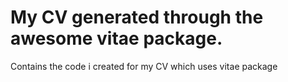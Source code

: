 # My CV generated through the awesome vitae package.
 Contains the code i created for my CV which uses vitae package
